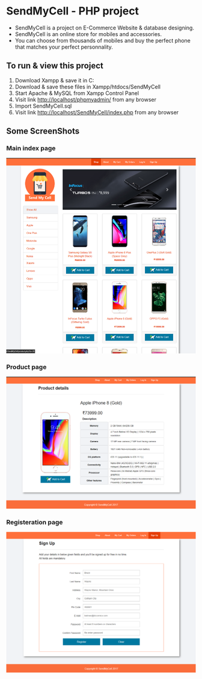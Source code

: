   # SendMyCell - PHP project
- SendMyCell is a project on E-Commerce Website & database designing. 
- SendMyCell is an online store for mobiles and accessories. 
- You can choose from thousands of mobiles and buy the perfect phone that matches your perfect personnality.

## To run & view this project
  1. Download Xampp & save it in C:
  2. Download & save these files in Xampp/htdocs/SendMyCell
  3. Start Apache & MySQL from Xampp Control Panel
  4. Visit link [http://localhost/phpmyadmin/](http://localhost/phpmyadmin/) from any browser 
  5. Import SendMyCell.sql
  6. Visit link [http://localhost/SendMyCell/index.php](http://localhost/SendMyCell/index.php]) from any browser 
  
## Some ScreenShots

### Main index page
![Index](images/IndexScreen.png)

### Product page
![Product](images/ProductScreen.png)

### Registeration page
![Registeration](images/SignUpScreen.png)
